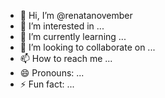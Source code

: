 - 👋 Hi, I’m @renatanovember
- 👀 I’m interested in ...
- 🌱 I’m currently learning ...
- 💞️ I’m looking to collaborate on ...
- 📫 How to reach me ...
- 😄 Pronouns: ...
- ⚡ Fun fact: ...

<!---
renatanovember/renatanovember is a ✨ special ✨ repository because its `README.md` (this file) appears on your GitHub profile.
You can click the Preview link to take a look at your changes.
--->
